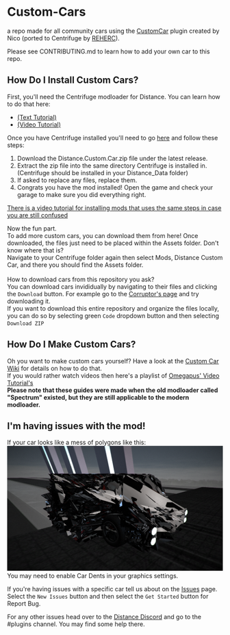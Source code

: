 # Custom-Cars

a repo made for all community cars using the [CustomCar](https://github.com/Distance-Modding/Mod.CustomCar) plugin created by Nico (ported to Centrifuge by [REHERC](https://github.com/REHERC)).

Please see CONTRIBUTING.md to learn how to add your own car to this repo.

## How Do I Install Custom Cars?
First, you'll need the Centrifuge modloader for Distance.
You can learn how to do that here:
- [(Text Tutorial)](https://github.com/Centrifuge-Modding-Framework/Centrifuge/wiki/How-to-Install)
- [(Video Tutorial)](https://www.youtube.com/watch?v=1svWX6mioKI)

Once you have Centrifuge installed you'll need to go [here](https://github.com/Distance-Modding/Mod.CustomCar/releases) and follow these steps:
1. Download the Distance.Custom.Car.zip file under the latest release.
2. Extract the zip file into the same directory Centrifuge is installed in. (Centrifuge should be installed in your Distance_Data folder)
3. If asked to replace any files, replace them.
4. Congrats you have the mod installed! Open the game and check your garage to make sure you did everything right.

[There is a video tutorial for installing mods that uses the same steps in case you are still confused](https://www.youtube.com/watch?v=_dTqOPQ-RUQ)

Now the fun part. <br>
To add more custom cars, you can download them from here! Once downloaded, the files just need to be placed within the Assets folder. Don't know where that is? <br>
Navigate to your Centrifuge folder again then select Mods, Distance Custom Car, and there you should find the Assets folder. <br>
<br>
How to download cars from this repository you ask? <br>
You can download cars invididually by navigating to their files and clicking the `Download` button. For example go to the [Corruptor's page](https://github.com/Distance-Modding/Custom-Cars/blob/main/Original%20Cars/Corruptor) and try downloading it. <br>
If you want to download this entire repository and organize the files locally, you can do so by selecting green `Code` dropdown button and then selecting `Download ZIP`

## How Do I Make Custom Cars?

Oh you want to make custom cars yourself? Have a look at the [Custom Car Wiki](https://github.com/larnin/CustomCar/wiki) for details on how to do that. <br>
If you would rather watch videos then here's a playlist of [Omegapus' Video Tutorial's](https://www.youtube.com/playlist?list=PLR498UPJ2bQYgqMnu66QPmULsltp3KvnC) <br>
**Please note that these guides were made when the old modloader called "Spectrum" existed, but they are still applicable to the modern modloader.**

## I'm having issues with the mod!
If your car looks like a mess of polygons like this: ![Good lord what is happening in there!?](/.github/assets/img/customcardents.png) You may need to enable Car Dents in your graphics settings.

If you're having issues with a specific car tell us about on the [Issues](https://github.com/Distance-Modding/Custom-Cars/issues) page. Select the `New Issues` button and then select the `Get Started` button for Report Bug.

For any other issues head over to the [Distance Discord](https://discord.gg/distance) and go to the #plugins channel. You may find some help there.
